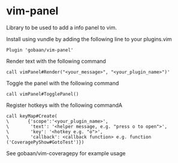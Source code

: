 # vim-panel
Library to be used to add a info panel to vim.

Install using vundle by adding the following line to your plugins.vim

```vim
Plugin 'gobaan/vim-panel'
```

Render text with the following command
```vim
call vimPanel#Render("<your_message>", "<your_plugin_name>")'
```

Toggle the panel with the following command
```vim
call vimPanel#TogglePanel()
```

Register hotkeys with the following commandA
```vim
call keyMap#Create(
\       {'scope':'<your_plugin_name>',
\        'text': '<helper message, e.g. "press o to open">',
\        'key': '<hotkey e.g. "o">',
\        'callback': <callback function> e.g. function  ('CoveragePyShow#GotoTest')})
```

See gobaan/vim-coveragepy for example usage
